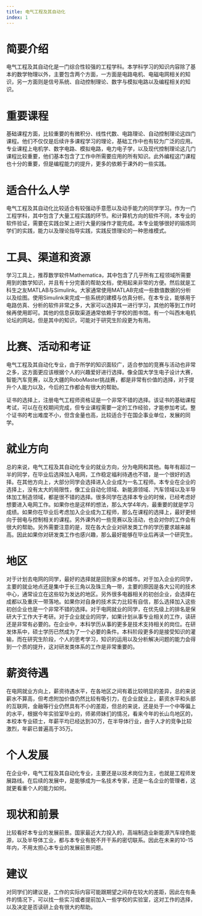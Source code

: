 ```yaml
---
title: 电气工程及其自动化
index: 1
---
```


# 简要介绍

电气工程及其自动化是一门综合性较强的工程学科。本学科学习的知识内容除了基本的数学物理以外，主要包含两个方面，一方面是电路电机、电磁电网相关的知识，另一方面则是信号系统、自动控制理论、数字与模拟电路以及编程相关的知识。

# 重要课程

基础课程方面，比较重要的有微积分、线性代数、电路理论、自动控制理论这四门课程。他们不仅仅是后续许多课程学习的理论，基础工作中也有较为广泛的应用。专业课程上电机学、数字电路、模拟电路，电力电子学，以及现代控制理论这几门课程比较重要，他们基本包含了工作中所需要应用的所有知识。此外编程这门课程也十分的重要，但是编程能力的提升，更多的依赖于课外的一些实践。

# 适合什么人学

电气工程及其自动化比较适合有较强动手意愿以及动手能力的同学学习。作为一门工程学科，其中包含了大量工程实践的环节。和计算机方向的软件不同，本专业的软件验证，需要在实践台架上进行大量的操作才能完成。本专业能够很好的锻炼同学们的实践，能力以及理论指导实践，实践反馈理论的一种思维模式。

# 工具、渠道和资源

学习工具上，推荐数学软件Mathematica，其中包含了几乎所有工程领域所需要用到的数学知识，并且有十分完善的帮助文档，使用起来非常的方便。然后就是工科生之友MATLAB与Simulink。大家通常使用MATLAB完成一些数值数据的分析以及绘图。使用Simulink来完成一些系统的建模与仿真分析。在本专业，能够用于电路仿真、分析的软件非常之多，大家可以选择其一进行学习，其他的等到工作时候再使用即可。其他的信息获取渠道通常依赖于学校的图书馆。有一个叫西末电机论坛的网站，但是其中的知识，可能对于研究生阶段更为有用。

# 比赛、活动和考证

电气工程及其自动化专业，由于所学的知识面较广，适合参加的竞赛与活动也非常之多，这方面更应该根据个人的兴趣爱好进行选择。像全国大学生电子设计大赛，智能汽车竞赛，以及大疆的RoboMaster挑战赛，都是非常有价值的选择，对于提升个人能力以及，今后的工作都会有很大的帮助。

证书的选择上，注册电气工程师资格证是一个非常不错的选择。该证书的基础课程考试，可以在在校期间完成，但专业课程需要一定的工作经验，才能参加考试。整个证书的考出难度不小，但含金量也高，比较适合于在国企事业单位，发展的同学。

# 就业方向

总的来说，电气工程及其自动化专业的就业方向，分为电网和其他。每年有超过一半的同学，在毕业后选择加入电网，工作稳定福利待遇也不错，是一个很好的选择。在其他方向上，大部分同学会选择进入企业成为一名工程师。本专业在企业的选择上，没有太大的局限性，像工业自动化领域、新能源领域、汽车领域以及半导体加工制造领域，都是很不错的选择。很多同学在选择本专业的时候，已经考虑好想要进入电网工作。如果你也是这样的想法，那么大学4年内，最重要的就是学习成绩。如果你在毕业后考虑加入企业成为工程师，那么在课程的选择上，最好更倾向于弱电与控制相关的课程。另外课外的一些竞赛以及活动，也会对你的工作会有很大的帮助。另外需要注意的是，现在各大企业对研发类工作的学历要求越来越高。因此如果你对研发类工作也感兴趣，那么最好能够在毕业后再读一个研究生。

# 地区

对于计划去电网的同学，最好的选择就是回到家乡的城市。对于加入企业的同学，主要的就业地点还是集中于长三角以及珠三角一带，主要的原因是各大公司的技术中心，通常设立在这些较为发达的地区。另外很多电器相关的初创企业，会选择在成都以及重庆一带落地。如果你对自身的技术实力比较有自信，那么选择加入这些初创企业也是一个非常不错的选择。对于电网就业的同学，在优先级上的排名是保研大于工作大于考研。对于企业就业的同学，如果计划从事专业相关的工作，读研还是非常有必要的。在企业中，本科学历从事的更多是技术支持相关的岗位。在研发体系中，硕士学历已然成为了一个必要的条件。本科阶段更多的是接受知识的灌输，而在研究生阶段，个人的思考学习，知识的运用以及分析解决问题的能力会得到一个质的提升，这对研发类体系的工作是非常重要的。

# 薪资待遇

在电网就业方向上，薪资待遇水平，在各地区之间有着比较明显的差异，总的来说薪水不算高，但考虑附加价值仍然比较有吸引力，在企业就业上，薪资水平和头部的互联网，金融等行业仍然具有不小的差距，但总的来说，还是处于一个中等偏上的水平，根据今年实验室毕业的，师弟师妹们的情况，看来今年的长山鸟地区的，本校本专业硕士，年薪平均已经达到30万，在半导体行业，由于人才的竞争比较激烈，年薪已普遍高于35万。

# 个人发展

在企业中，电气工程及其自动化专业，主要还是以技术岗位为主，也就是工程师发展路线。在后续的发展中，是能够成为一名技术专家，还是一名企业的管理者，这就更看重个人的能力如何。

# 现状和前景

比较看好本专业的发展前景。国家最近大力投入的，高端制造业新能源汽车绿色能源，以及半导体工业，都与本专业有脱不开干系的密切联系。因此在未来的10-15年内，不用太担心本专业的发展前景问题。

# 建议

对同学们的建议是，工作的实际内容可能跟期望之间存在较大的差距，因此在有条件的情况下，可以找一些实习或者提前加入一些学校的实验室，这对工作的选择，以及决定是否读研上会有很大的帮助。